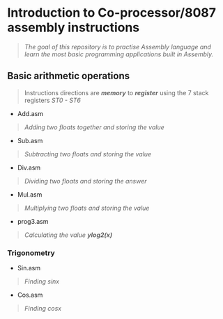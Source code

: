 # Introduction to Co-processor/8087 assembly instructions

>_The goal of this repository is to practise Assembly language and learn the most basic programming applications built in Assembly._

## Basic arithmetic operations

> Instructions directions are **_memory_** to **_register_** using the 7 stack registers _ST0 - ST6_ 

* Add.asm
> _Adding two floats together and storing the value_

* Sub.asm
> _Subtracting two floats and storing the value_

*  Div.asm
> _Dividing two floats and storing the answer_

*  Mul.asm
> _Multiplying two floats and storing the value_

*  prog3.asm
> _Calculating the value **_ylog2(x)_**_

### Trigonometry

*  Sin.asm
>_Finding sinx_

*  Cos.asm
>_Finding cosx_


